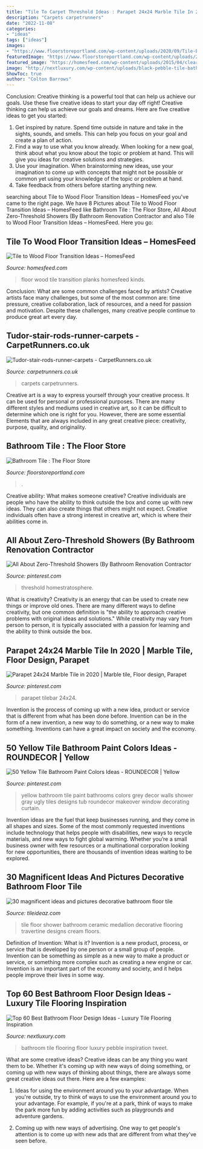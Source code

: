 ```yaml
---
title: "Tile To Carpet Threshold Ideas : Parapet 24x24 Marble Tile In 2020"
description: "Carpets carpetrunners"
date: "2022-11-08"
categories:
- "ideas"
tags: ["ideas"]
images:
- "https://www.floorstoreportland.com/wp-content/uploads/2020/09/Tile-Bath-pic-3.jpeg"
featuredImage: "https://www.floorstoreportland.com/wp-content/uploads/2020/09/Tile-Bath-pic-3.jpeg"
featured_image: "https://homesfeed.com/wp-content/uploads/2015/04/clear-lines-wood-floor-to-darker-wood-planks-floor.jpg"
image: "http://nextluxury.com/wp-content/uploads/black-pebble-tile-bathroom-flooring-ideas.jpg"
ShowToc: true
author: "Colton Barrows"
---
```



Conclusion: Creative thinking is a powerful tool that can help us achieve our goals. Use these five creative ideas to start your day off right!
Creative thinking can help us achieve our goals and dreams. Here are five creative ideas to get you started: 
1. Get inspired by nature. Spend time outside in nature and take in the sights, sounds, and smells. This can help you focus on your goal and create a plan of action. 
2. Find a way to use what you know already. When looking for a new goal, think about what you know about the topic or problem at hand. This will give you ideas for creative solutions and strategies. 
3. Use your imagination. When brainstorming new ideas, use your imagination to come up with concepts that might not be possible or common yet using your knowledge of the topic or problem at hand. 
4. Take feedback from others before starting anything new.

	

		
searching about Tile to Wood Floor Transition Ideas – HomesFeed you've came to the right page. We have 8 Pictures about Tile to Wood Floor Transition Ideas – HomesFeed like Bathroom Tile : The Floor Store, All About Zero-Threshold Showers (By Bathroom Renovation Contractor and also Tile to Wood Floor Transition Ideas – HomesFeed. Here you go:
		
    
## Tile To Wood Floor Transition Ideas – HomesFeed

<img loading=lazy src="https://homesfeed.com/wp-content/uploads/2015/04/clear-lines-wood-floor-to-darker-wood-planks-floor.jpg" onerror="this.onerror=null;this.src='https://tse1.mm.bing.net/th?id=OIP.fqUjaSAsTtZRUK7mLlKxKAHaIb&amp;pid=15.1';" alt="Tile to Wood Floor Transition Ideas – HomesFeed">

_Source: homesfeed.com_

>floor wood tile transition planks homesfeed kinds. 

	

Conclusion: What are some common challenges faced by artists?
Creative artists face many challenges, but some of the most common are: time pressure, creative collaboration, lack of resources, and a need for passion and motivation. Despite these challenges, many creative people continue to produce great art every day.

    
## Tudor-stair-rods-runner-carpets - CarpetRunners.co.uk

<img loading=lazy src="https://www.carpetrunners.co.uk/wp-content/uploads/2018/10/Tudor-stair-rods-768x956.jpg" onerror="this.onerror=null;this.src='https://tse3.mm.bing.net/th?id=OIP.guMdzCo_09FXfkKlH-2m4AHaJO&amp;pid=15.1';" alt="Tudor-stair-rods-runner-carpets - CarpetRunners.co.uk">

_Source: carpetrunners.co.uk_

>carpets carpetrunners. 

	

Creative art is a way to express yourself through your creative process. It can be used for personal or professional purposes. There are many different styles and mediums used in creative art, so it can be difficult to determine which one is right for you. However, there are some essential Elements that are always included in any great creative piece: creativity, purpose, quality, and originality.

    
## Bathroom Tile : The Floor Store

<img loading=lazy src="https://www.floorstoreportland.com/wp-content/uploads/2020/09/Tile-Bath-pic-3.jpeg" onerror="this.onerror=null;this.src='https://tse1.mm.bing.net/th?id=OIP.zU4Fhv3Vw6sM5k1jVZxoxwHaJ4&amp;pid=15.1';" alt="Bathroom Tile : The Floor Store">

_Source: floorstoreportland.com_

>. 

	

Creative ability: What makes someone creative?
Creative individuals are people who have the ability to think outside the box and come up with new ideas. They can also create things that others might not expect. Creative individuals often have a strong interest in creative art, which is where their abilities come in.

    
## All About Zero-Threshold Showers (By Bathroom Renovation Contractor

<img loading=lazy src="https://i.pinimg.com/originals/48/76/f0/4876f034a4eae0b3e3c3e915d17d5f31.jpg" onerror="this.onerror=null;this.src='https://tse3.mm.bing.net/th?id=OIP._3PBM-OCIF5Kw0dMdBM-2gAAAA&amp;pid=15.1';" alt="All About Zero-Threshold Showers (By Bathroom Renovation Contractor">

_Source: pinterest.com_

>threshold homestratosphere. 

	

What is creativity?
Creativity is an energy that can be used to create new things or improve old ones. There are many different ways to define creativity, but one common definition is "the ability to approach creative problems with original ideas and solutions." While creativity may vary from person to person, it is typically associated with a passion for learning and the ability to think outside the box.

    
## Parapet 24x24 Marble Tile In 2020 | Marble Tile, Floor Design, Parapet

<img loading=lazy src="https://i.pinimg.com/736x/c6/77/1e/c6771ee736b21b963a50d96af3867287.jpg" onerror="this.onerror=null;this.src='https://tse1.mm.bing.net/th?id=OIP.PdYOetkvV_YcY-ZlzV2K-AHaHa&amp;pid=15.1';" alt="Parapet 24x24 Marble Tile in 2020 | Marble tile, Floor design, Parapet">

_Source: pinterest.com_

>parapet tilebar 24x24. 

	

Invention is the process of coming up with a new idea, product or service that is different from what has been done before. Invention can be in the form of a new invention, a new way to do something, or a new way to make something. Inventions can have a great impact on society and the economy.

    
## 50 Yellow Tile Bathroom Paint Colors Ideas - ROUNDECOR | Yellow

<img loading=lazy src="https://i.pinimg.com/736x/28/a4/2b/28a42bb2f69ce01b0e50e973ed73a964.jpg" onerror="this.onerror=null;this.src='https://tse2.mm.bing.net/th?id=OIP.pcS9CdNa6ZJNfA83IbebZgHaLH&amp;pid=15.1';" alt="50 Yellow Tile Bathroom Paint Colors Ideas - ROUNDECOR | Yellow">

_Source: pinterest.com_

>yellow bathroom tile paint bathrooms colors grey decor walls shower gray ugly tiles designs tub roundecor makeover window decorating curtain. 

	

Invention ideas are the fuel that keep businesses running, and they come in all shapes and sizes. Some of the most commonly requested inventions include technology that helps people with disabilities, new ways to recycle materials, and new ways to fight global warming. Whether you’re a small business owner with few resources or a multinational corporation looking for new opportunities, there are thousands of invention ideas waiting to be explored.

    
## 30 Magnificent Ideas And Pictures Decorative Bathroom Floor Tile

<img loading=lazy src="http://www.tileideaz.com/wp-content/uploads/2015/11/ceramic-tile-shower-floor-l-31e055f4846ade91.jpg" onerror="this.onerror=null;this.src='https://tse4.mm.bing.net/th?id=OIP.amjUmBzOaoBFNa86uo47uAHaFj&amp;pid=15.1';" alt="30 magnificent ideas and pictures decorative bathroom floor tile">

_Source: tileideaz.com_

>tile floor shower bathroom ceramic medallion decorative flooring travertine designs cream floors. 

	

Definition of Invention: What is it?
Invention is a new product, process, or service that is developed by one person or a small group of people. Invention can be something as simple as a new way to make a product or service, or something more complex such as creating a new engine or car. Invention is an important part of the economy and society, and it helps people improve their lives in some way.

    
## Top 60 Best Bathroom Floor Design Ideas - Luxury Tile Flooring Inspiration

<img loading=lazy src="http://nextluxury.com/wp-content/uploads/black-pebble-tile-bathroom-flooring-ideas.jpg" onerror="this.onerror=null;this.src='https://tse2.mm.bing.net/th?id=OIP.r9XZKt30OccGBZXm5wfbHAAAAA&amp;pid=15.1';" alt="Top 60 Best Bathroom Floor Design Ideas - Luxury Tile Flooring Inspiration">

_Source: nextluxury.com_

>bathroom tile flooring floor luxury pebble inspiration tweet. 

	

What are some creative ideas?
Creative ideas can be any thing you want them to be. Whether it's coming up with new ways of doing something, or coming up with new ways of thinking about things, there are always some great creative ideas out there. Here are a few examples: 
1. Ideas for using the environment around you to your advantage. When you're outside, try to think of ways to use the environment around you to your advantage. For example, if you're at a park, think of ways to make the park more fun by adding activities such as playgrounds and adventure gardens. 

2. Coming up with new ways of advertising. One way to get people's attention is to come up with new ads that are different from what they've seen before.

